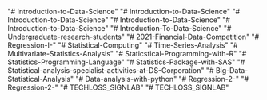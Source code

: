 "# Introduction-to-Data-Science" 
"# Introduction-to-Data-Science" 
"# Introduction-to-Data-Science" 
"# Introduction-to-Data-Science" 
"# Introduction-to-Data-Science" 
"# Introduction-To-Data-Science" 
"# Undergraduate-research-students" 
"# 2021-Financial-Data-Competition" 
"# Regression-I-" 
"# Statistical-Computing" 
"# Time-Series-Analysis" 
"# Multivariate-Statistics-Analysis" 
"# Staticstical-Programming-with-R" 
"# Statistics-Programming-Language" 
"# Statistics-Package-with-SAS" 
"# Statistical-analysis-specialist-activities-at-DS-Corporation" 
"# Big-Data-Statistical-Analysis" 
"# Data-analysis-with-python" 
"# Regression-2-" 
"# Regression-2-" 
"# TECHLOSS_SIGNLAB" 
"# TECHLOSS_SIGNLAB" 
